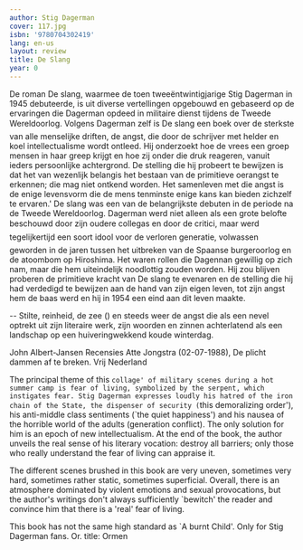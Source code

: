 ```yaml
---
author: Stig Dagerman
cover: 117.jpg
isbn: '9780704302419'
lang: en-us
layout: review
title: De Slang
year: 0
---
```

De roman De slang, waarmee de toen tweeëntwintigjarige Stig Dagerman in 1945 debuteerde, is uit diverse vertellingen opgebouwd en gebaseerd op de ervaringen die Dagerman opdeed in militaire dienst tijdens de Tweede Wereldoorlog. Volgens Dagerman zelf is De slang een boek over de sterkste van alle menselijke driften, de angst, die door de schrijver met helder en koel intellectualisme wordt ontleed. Hij onderzoekt hoe de vrees een groep mensen in haar greep krijgt en hoe zij onder die druk reageren, vanuit ieders persoonlijke achtergrond. De stelling die hij probeert te bewijzen is dat het van wezenlijk belangis het bestaan van de primitieve oerangst te erkennen; die mag niet ontkend worden. Het samenleven met die angst is de enige levensvorm die de mens tenminste enige kans kan bieden zichzelf te ervaren.'
De slang was een van de belangrijkste debuten in de periode na de Tweede Wereldoorlog. Dagerman werd niet alleen als een grote belofte beschouwd door zijn oudere collegas en door de critici, maar werd tegelijkertijd een soort idool voor de verloren generatie, volwassen geworden in de jaren tussen het uitbreken van de Spaanse burgeroorlog en de atoombom op Hiroshima.
Het waren rollen die Dagennan gewillig op zich nam, maar die hem uiteindelijk noodlottig zouden worden. Hij zou blijven proberen de primitieve kracht van De slang te evenaren en de stelling die hij had verdedigd te bewijzen aan de hand van zijn eigen leven, tot zijn angst hem de baas werd en hij in 1954 een eind aan dit leven maakte.

-- Stilte, reinheid, de zee () en steeds weer de angst die als een nevel optrekt uit zijn literaire werk, zijn woorden en zinnen achterlatend als een landschap op een huiveringwekkend koude winterdag.

John Albert-Jansen
Recensies 
Atte Jongstra (02-07-1988), De plicht dammen af te breken. Vrij Nederland 

The principal theme of this `collage' of military scenes during a hot summer camp is fear of living, symbolized by the serpent, which instigates fear.
Stig Dagerman expresses loudly his hatred of the iron chain of the State, the dispenser of security (`this demoralizing order'), his anti-middle class sentiments (`the quiet happiness') and his nausea of the horrible world of the adults (generation conflict). The only solution for him is an epoch of new intellectualism. 
At the end of the book, the author unveils the real sense of his literary vocation: destroy all barriers; only those who really understand the fear of living can appraise it.

The different scenes brushed in this book are very uneven, sometimes very hard, sometimes rather static, sometimes superficial. Overall, there is an atmosphere dominated by violent emotions and sexual provocations, but the author's writings don't always sufficiently `bewitch' the reader and convince him that there is a 'real' fear of living.  

This book has not the same high standard as `A burnt Child'.
Only for Stig Dagerman fans. Or. title: Ormen
